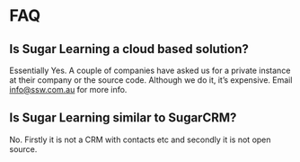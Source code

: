 # FAQ

## Is Sugar Learning a cloud based solution?

Essentially Yes. A couple of companies have asked us for a private instance at their company or the source code. Although we do it, it’s expensive. Email info@ssw.com.au for more info.

## Is Sugar Learning similar to SugarCRM?

No. Firstly it is not a CRM with contacts etc and secondly it is not open source.




